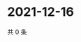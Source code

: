 # 2021-12-16

共 0 条

<!-- BEGIN WEIBO -->
<!-- 最后更新时间 Thu Dec 16 2021 15:15:00 GMT+0800 (China Standard Time) -->

<!-- END WEIBO -->

